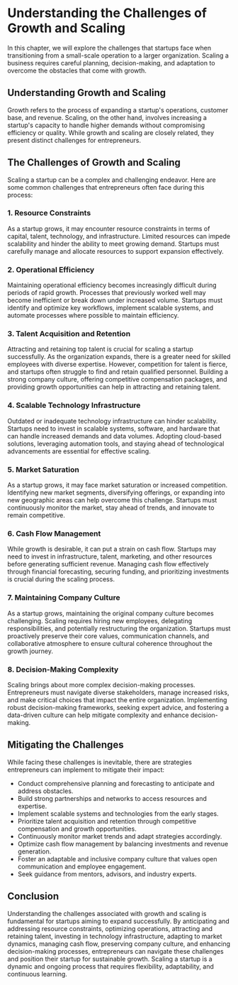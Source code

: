 Understanding the Challenges of Growth and Scaling
===========================================================

In this chapter, we will explore the challenges that startups face when transitioning from a small-scale operation to a larger organization. Scaling a business requires careful planning, decision-making, and adaptation to overcome the obstacles that come with growth.

**Understanding Growth and Scaling**
------------------------------------

Growth refers to the process of expanding a startup's operations, customer base, and revenue. Scaling, on the other hand, involves increasing a startup's capacity to handle higher demands without compromising efficiency or quality. While growth and scaling are closely related, they present distinct challenges for entrepreneurs.

**The Challenges of Growth and Scaling**
----------------------------------------

Scaling a startup can be a complex and challenging endeavor. Here are some common challenges that entrepreneurs often face during this process:

### **1. Resource Constraints**

As a startup grows, it may encounter resource constraints in terms of capital, talent, technology, and infrastructure. Limited resources can impede scalability and hinder the ability to meet growing demand. Startups must carefully manage and allocate resources to support expansion effectively.

### **2. Operational Efficiency**

Maintaining operational efficiency becomes increasingly difficult during periods of rapid growth. Processes that previously worked well may become inefficient or break down under increased volume. Startups must identify and optimize key workflows, implement scalable systems, and automate processes where possible to maintain efficiency.

### **3. Talent Acquisition and Retention**

Attracting and retaining top talent is crucial for scaling a startup successfully. As the organization expands, there is a greater need for skilled employees with diverse expertise. However, competition for talent is fierce, and startups often struggle to find and retain qualified personnel. Building a strong company culture, offering competitive compensation packages, and providing growth opportunities can help in attracting and retaining talent.

### **4. Scalable Technology Infrastructure**

Outdated or inadequate technology infrastructure can hinder scalability. Startups need to invest in scalable systems, software, and hardware that can handle increased demands and data volumes. Adopting cloud-based solutions, leveraging automation tools, and staying ahead of technological advancements are essential for effective scaling.

### **5. Market Saturation**

As a startup grows, it may face market saturation or increased competition. Identifying new market segments, diversifying offerings, or expanding into new geographic areas can help overcome this challenge. Startups must continuously monitor the market, stay ahead of trends, and innovate to remain competitive.

### **6. Cash Flow Management**

While growth is desirable, it can put a strain on cash flow. Startups may need to invest in infrastructure, talent, marketing, and other resources before generating sufficient revenue. Managing cash flow effectively through financial forecasting, securing funding, and prioritizing investments is crucial during the scaling process.

### **7. Maintaining Company Culture**

As a startup grows, maintaining the original company culture becomes challenging. Scaling requires hiring new employees, delegating responsibilities, and potentially restructuring the organization. Startups must proactively preserve their core values, communication channels, and collaborative atmosphere to ensure cultural coherence throughout the growth journey.

### **8. Decision-Making Complexity**

Scaling brings about more complex decision-making processes. Entrepreneurs must navigate diverse stakeholders, manage increased risks, and make critical choices that impact the entire organization. Implementing robust decision-making frameworks, seeking expert advice, and fostering a data-driven culture can help mitigate complexity and enhance decision-making.

**Mitigating the Challenges**
-----------------------------

While facing these challenges is inevitable, there are strategies entrepreneurs can implement to mitigate their impact:

* Conduct comprehensive planning and forecasting to anticipate and address obstacles.
* Build strong partnerships and networks to access resources and expertise.
* Implement scalable systems and technologies from the early stages.
* Prioritize talent acquisition and retention through competitive compensation and growth opportunities.
* Continuously monitor market trends and adapt strategies accordingly.
* Optimize cash flow management by balancing investments and revenue generation.
* Foster an adaptable and inclusive company culture that values open communication and employee engagement.
* Seek guidance from mentors, advisors, and industry experts.

**Conclusion**
--------------

Understanding the challenges associated with growth and scaling is fundamental for startups aiming to expand successfully. By anticipating and addressing resource constraints, optimizing operations, attracting and retaining talent, investing in technology infrastructure, adapting to market dynamics, managing cash flow, preserving company culture, and enhancing decision-making processes, entrepreneurs can navigate these challenges and position their startup for sustainable growth. Scaling a startup is a dynamic and ongoing process that requires flexibility, adaptability, and continuous learning.
